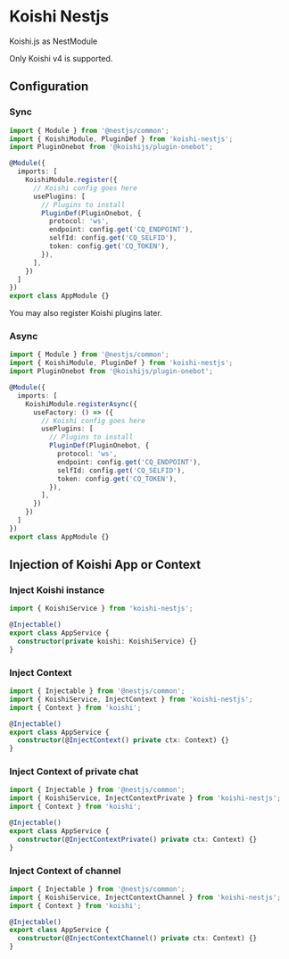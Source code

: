 # Koishi Nestjs

Koishi.js as NestModule

Only Koishi v4 is supported.

## Configuration

### Sync

```ts
import { Module } from '@nestjs/common';
import { KoishiModule, PluginDef } from 'koishi-nestjs';
import PluginOnebot from '@koishijs/plugin-onebot';

@Module({
  imports: [
    KoishiModule.register({
      // Koishi config goes here
      usePlugins: [
        // Plugins to install
        PluginDef(PluginOnebot, {
      	  protocol: 'ws',
          endpoint: config.get('CQ_ENDPOINT'),
          selfId: config.get('CQ_SELFID'),
          token: config.get('CQ_TOKEN'),
        }),
      ],
    })
  ]
})
export class AppModule {}
```

You may also register Koishi plugins later.

### Async

```ts
import { Module } from '@nestjs/common';
import { KoishiModule, PluginDef } from 'koishi-nestjs';
import PluginOnebot from '@koishijs/plugin-onebot';

@Module({
  imports: [
    KoishiModule.registerAsync({
      useFactory: () => ({
        // Koishi config goes here
        usePlugins: [
          // Plugins to install
          PluginDef(PluginOnebot, {
            protocol: 'ws',
            endpoint: config.get('CQ_ENDPOINT'),
            selfId: config.get('CQ_SELFID'),
            token: config.get('CQ_TOKEN'),
          }),
        ],
      })
    })
  ]
})
export class AppModule {}
```

## Injection of Koishi App or Context

### Inject Koishi instance

```ts
import { KoishiService } from 'koishi-nestjs';

@Injectable()
export class AppService {
  constructor(private koishi: KoishiService) {}
}
```

### Inject Context

```ts
import { Injectable } from '@nestjs/common';
import { KoishiService, InjectContext } from 'koishi-nestjs';
import { Context } from 'koishi';

@Injectable()
export class AppService {
  constructor(@InjectContext() private ctx: Context) {}
}
```

### Inject Context of private chat

```ts
import { Injectable } from '@nestjs/common';
import { KoishiService, InjectContextPrivate } from 'koishi-nestjs';
import { Context } from 'koishi';

@Injectable()
export class AppService {
  constructor(@InjectContextPrivate() private ctx: Context) {}
}
```
### Inject Context of channel

```ts
import { Injectable } from '@nestjs/common';
import { KoishiService, InjectContextChannel } from 'koishi-nestjs';
import { Context } from 'koishi';

@Injectable()
export class AppService {
  constructor(@InjectContextChannel() private ctx: Context) {}
}
```
